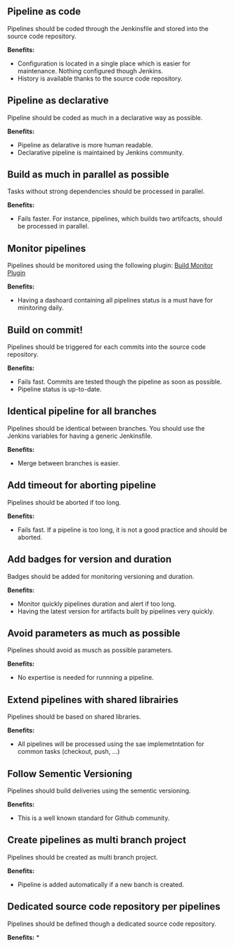 
## Pipeline as code
Pipelines should be coded through the Jenkinsfile and stored into the source code repository.

**Benefits:**
* Configuration is located in a single place which is easier for maintenance. Nothing configured though Jenkins. 
* History is available thanks to the source code repository.

## Pipeline as declarative
Pipeline should be coded as much in a declarative way as possible.

**Benefits:**
* Pipeline as delarative is more human readable. 
* Declarative pipeline is maintained by Jenkins community. 

## Build as much in parallel as possible
Tasks without strong dependencies should be processed in parallel.

**Benefits:**
* Fails faster. For instance, pipelines, which builds two artifcacts, should be processed in parallel.  

## Monitor pipelines
Pipelines should be monitored using the following plugin: [Build Monitor Plugin](https://wiki.jenkins.io/display/JENKINS/Build+Monitor+Plugin)

**Benefits:**  
* Having a dashoard containing all pipelines status is a must have for minitoring daily.

## Build on commit!
Pipelines should be triggered for each commits into the source code repository.

**Benefits:**
* Fails fast. Commits are tested though the pipeline as soon as possible.   
* Pipeline status is up-to-date.

## Identical pipeline for all branches
Pipelines should be identical between branches. You should use the Jenkins variables for having a generic Jenkinsfile.

**Benefits:**
* Merge between branches is easier. 

## Add timeout for aborting pipeline
Pipelines should be aborted if too long.

**Benefits:**
* Fails fast. If a pipeline is too long, it is not a good practice and should be aborted.

## Add badges for version and duration
Badges should be added for monitoring versioning and duration.

**Benefits:**
* Monitor quickly pipelines duration and alert if too long. 
* Having the latest version for artifacts built by pipelines very quickly. 

## Avoid parameters as much as possible
Pipelines should avoid as musch as possible parameters.

**Benefits:**
* No expertise is needed for runnning a pipeline.

## Extend pipelines with shared librairies
Pipelines should be based on shared libraries.

**Benefits:**
* All pipelines will be processed using the sae implemetntation for common tasks (checkout, push, ...)

## Follow Sementic Versioning 
Pipelines should build deliveries using the sementic versioning.

**Benefits:**
* This is a well known standard for Github community.

## Create pipelines as multi branch project
Pipelines should be created as multi branch project.

**Benefits:**
* Pipeline is added automatically if a new banch is created.

## Dedicated source code repository per pipelines
Pipelines should be defined though a dedicated source code repository.

**Benefits:**
*  



